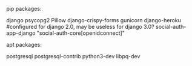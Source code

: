 pip packages:

django
psycopg2
Pillow
django-crispy-forms
gunicorn
django-heroku #configured for django 2.0, may be useless for django 3.0?
social-auth-app-django
"social-auth-core[openidconnect]"

apt packages:

postgresql
postgresql-contrib
python3-dev
libpq-dev